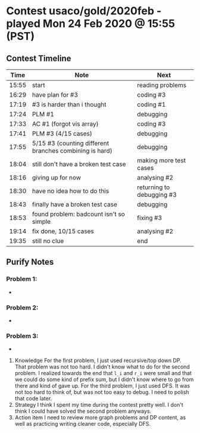 # Contest usaco/gold/2020feb - played Mon 24 Feb 2020 @ 15:55 (PST)

## Contest Timeline

| Time | Note | Next |
|----|----|----|
15:55 | start | reading problems
16:29 | have plan for #3 | coding #3
17:19 | #3 is harder than i thought | coding #1
17:24 | PLM #1 | debugging
17:33 | AC #1 (forgot vis array) | coding #3
17:41 | PLM #3 (4/15 cases) | debugging
17:55 | 5/15 #3 (counting different branches combining is hard) | debugging
18:04 | still don't have a broken test case | making more test cases
18:16 | giving up for now | analysing #2
18:30 | have no idea how to do this | returning to debugging #3
18:43 | finally have a broken test case | debugging
18:53 | found problem: badcount isn't so simple | fixing #3
19:14 | fix done, 10/15 cases | analysing #2
19:35 | still no clue | end

## Purify Notes

### Problem 1:

-

### Problem 2:

-

### Problem 3:

-

1. Knowledge
For the first problem, I just used recursive/top down DP. That problem was not too hard.
I didn't know what to do for the second problem. I realized towards the end that `l_i` and `r_i` were small and that we could do some kind of prefix sum, but I didn't know where to go from there and kind of gave up.
For the third problem, I just used DFS. It was not too hard to think of, but was not too easy to debug. I need to polish that code later.
2. Strategy
I think I spent my time during the contest pretty well. I don't think I could have solved the second problem anyways.
3. Action item
I need to review more graph problems and DP content, as well as practicing writing cleaner code, especially DFS.
